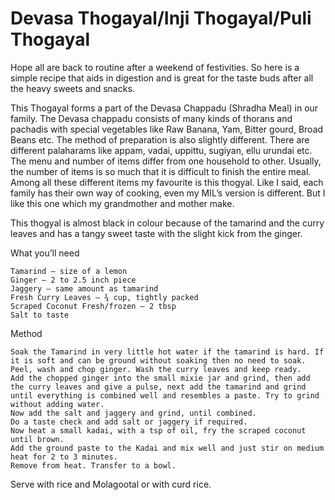 #  Devasa Thogayal/Inji Thogayal/Puli Thogayal

Hope all are back to routine after a weekend of festivities. So here is a simple recipe that aids in digestion and is great for the taste buds after all the heavy sweets and snacks.

This Thogayal forms a part of the Devasa Chappadu (Shradha Meal) in our family. The Devasa chappadu consists of many kinds of thorans and pachadis with special vegetables like Raw Banana, Yam, Bitter gourd, Broad Beans etc. The method of preparation is also slightly different. There are different palaharams like appam, vadai, uppittu, sugiyan, ellu urundai etc. The menu and number of items differ from one household to other. Usually, the number of items is so much that it is difficult to finish the entire meal. Among all these different items my favourite is this thogyal. Like I said, each family has their own way of cooking, even my MIL’s version is different. But I like this one which my grandmother and mother make.

This thogyal is almost black in colour because of the tamarind and the curry leaves and has a tangy sweet taste with the slight kick from the ginger.

What you’ll need

    Tamarind – size of a lemon
    Ginger – 2 to 2.5 inch piece
    Jaggery – same amount as tamarind
    Fresh Curry Leaves – ¾ cup, tightly packed
    Scraped Coconut Fresh/frozen – 2 tbsp
    Salt to taste




Method

    Soak the Tamarind in very little hot water if the tamarind is hard. If it is soft and can be ground without soaking then no need to soak.
    Peel, wash and chop ginger. Wash the curry leaves and keep ready.
    Add the chopped ginger into the small mixie jar and grind, then add the curry leaves and give a pulse, next add the tamarind and grind until everything is combined well and resembles a paste. Try to grind without adding water.
    Now add the salt and jaggery and grind, until combined.
    Do a taste check and add salt or jaggery if required.
    Now heat a small kadai, with a tsp of oil, fry the scraped coconut until brown.
    Add the ground paste to the Kadai and mix well and just stir on medium heat for 2 to 3 minutes.
    Remove from heat. Transfer to a bowl.



Serve with rice and Molagootal or with curd rice.